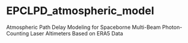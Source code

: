 # EPCLPD_atmospheric_model
Atmospheric Path Delay Modeling for Spaceborne Multi-Beam Photon-Counting Laser Altimeters Based on ERA5 Data 
